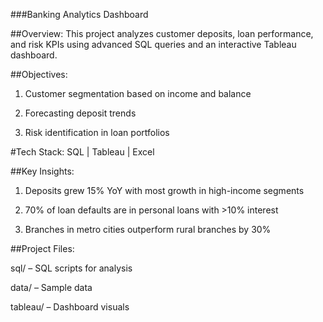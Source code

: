 ###Banking Analytics Dashboard

##Overview:
This project analyzes customer deposits, loan performance, and risk KPIs using advanced SQL queries and an interactive Tableau dashboard.

##Objectives:

1. Customer segmentation based on income and balance

2. Forecasting deposit trends

3. Risk identification in loan portfolios

#Tech Stack: SQL | Tableau | Excel

##Key Insights:

1. Deposits grew 15% YoY with most growth in high-income segments

2. 70% of loan defaults are in personal loans with >10% interest

3. Branches in metro cities outperform rural branches by 30%

##Project Files:

sql/ – SQL scripts for analysis

data/ – Sample data

tableau/ – Dashboard visuals
